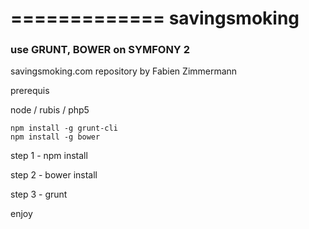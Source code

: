 =============
savingsmoking
=============

### use GRUNT, BOWER on SYMFONY 2


savingsmoking.com repository by Fabien Zimmermann


prerequis 

node / rubis / php5

```
npm install -g grunt-cli
npm install -g bower
```

step 1 - npm install

step 2 - bower install

step 3 - grunt

enjoy

